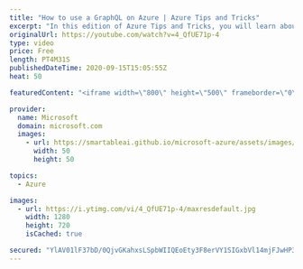 ```yaml
---
title: "How to use a GraphQL on Azure | Azure Tips and Tricks"
excerpt: "In this edition of Azure Tips and Tricks, you will learn about GraphQL on Azure.   For more tips and tricks, visit: https://aka.ms/azuretipsandtricks   Get started with 12 months of free services and $200 USD in credit. Create your free account today with Microsoft Azure: https://azure.com/free  Azure"
originalUrl: https://youtube.com/watch?v=4_QfUE71p-4
type: video
price: Free
length: PT4M31S
publishedDateTime: 2020-09-15T15:05:55Z
heat: 50

featuredContent: "<iframe width=\"800\" height=\"500\" frameborder=\"0\" src=\"https://www.youtube.com/embed/4_QfUE71p-4\" allow=\"accelerometer; autoplay; encrypted-media; gyroscope; picture-in-picture\" allowfullscreen></iframe>"

provider:
  name: Microsoft
  domain: microsoft.com
  images:
    - url: https://smartableai.github.io/microsoft-azure/assets/images/organizations/microsoft.com-50x50.jpg
      width: 50
      height: 50

topics:
  - Azure

images:
  - url: https://i.ytimg.com/vi/4_QfUE71p-4/maxresdefault.jpg
    width: 1280
    height: 720
    isCached: true

secured: "YlAV01lF37bD/0QjvGKahxsLSpbWIIQEoEty3F8erVY1SIGxbVl14mjFJwHP3WgVw6jYus9KNIYEqRx2K8IcOLNFMOsuXokWo8ClTYILWp7r38WN6c5DqL4MILLlvHyO6CFSOUU1pmelvIVL164RN6d498XYiwCnwLEUNq7nMzC00CJ0bP+TrEAePo+doltKrEJTTuOsZoXfN9Ec1pYdb6fPdhmrMwx4Aiisrp1Ghw2chHpDDhq7QRNmvAzLsz+DIViWCB/+9hhtoRDiHU7NbVn4GPwGAP1SlyyiQl8mLflCRiaKJ9nBz0+gZj1EHJZE8QxAEEw7w2MhVaXd2kt4ggs0fvcbypinaZk757lXsurcLxkkr04JYLakYoY3e03DJx3cGTYtKb9ck0dX4GJyjZRWyYEFrEcYck42tf6I0cQ=;wlaE6k6FJV7bf2iAvZkH8w=="
---
```


